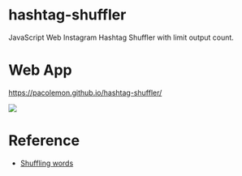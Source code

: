 # hashtag-shuffler
JavaScript Web Instagram Hashtag Shuffler with limit output count.

# Web App
https://pacolemon.github.io/hashtag-shuffler/

<kbd><a href="https://pacolemon.github.io/hashtag-shuffler/"><img src="https://user-images.githubusercontent.com/73433607/127960489-f4510ed4-c1d9-4842-a1a4-e89d82b49f4e.png"></a></kbd>

# Reference
- [Shuffling words](https://stackoverflow.com/questions/2724509/shuffling-words-in-a-sentence-in-javascript-coding-horror-how-to-improve
)

